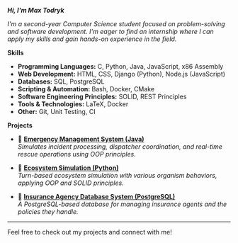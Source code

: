 _**Hi, I'm Max Todryk**_ 

_I'm a second-year Computer Science student focused on problem-solving and software development. I'm eager to find an internship where I can apply my skills and gain hands-on experience in the field._  

**Skills** 
- **Programming Languages:** C, Python, Java, JavaScript, x86 Assembly  
- **Web Development:** HTML, CSS, Django (Python), Node.js (JavaScript)  
- **Databases:** SQL, PostgreSQL  
- **Scripting & Automation:** Bash, Docker, CMake  
- **Software Engineering Principles:** SOLID, REST Principles  
- **Tools & Technologies:** LaTeX, Docker  
- **Other:** Git, Unit Testing, CI
  
 **Projects**  
- 🔹 **[Emergency Management System (Java)](https://github.com/mtodryk/emergency-system-simulation)**  
  _Simulates incident processing, dispatcher coordination, and real-time rescue operations using OOP principles._  

- 🔹 **[Ecosystem Simulation (Python)](https://github.com/mtodryk/world-simulation)**  
  _Turn-based ecosystem simulation with various organism behaviors, applying OOP and SOLID principles._  

- 🔹 **[Insurance Agency Database System (PostgreSQL)](https://github.com/mtodryk/insurance-agency)**  
  _A PostgreSQL-based database for managing insurance agents and the policies they handle._  

---  

Feel free to check out my projects and connect with me!  

